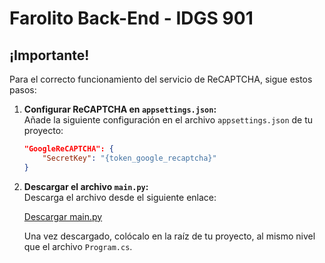 # Farolito Back-End - IDGS 901

## ¡Importante!

Para el correcto funcionamiento del servicio de ReCAPTCHA, sigue estos pasos:

1. **Configurar ReCAPTCHA en `appsettings.json`:**  
   Añade la siguiente configuración en el archivo `appsettings.json` de tu proyecto:

   ```json
   "GoogleReCAPTCHA": {
       "SecretKey": "{token_google_recaptcha}"
   }
   ```

2. **Descargar el archivo `main.py`:**  
   Descarga el archivo desde el siguiente enlace:

   [Descargar main.py](https://drive.google.com/file/d/1y9JxR1rjNmioTG-Azsi7BHcNB4moLGCQ/view?usp=sharing)

   Una vez descargado, colócalo en la raíz de tu proyecto, al mismo nivel que el archivo `Program.cs`.

